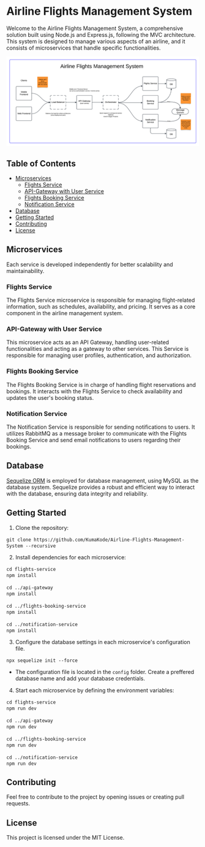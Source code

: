 # Airline Flights Management System

Welcome to the Airline Flights Management System, a comprehensive solution built using Node.js and Express.js, following the MVC architecture. This system is designed to manage various aspects of an airline, and it consists of microservices that handle specific functionalities.

![Alt text](Architecture.png)

## Table of Contents

- [Microservices](#microservices)
  - [Flights Service](#flights-service)
  - [API-Gateway with User Service](#api-gateway-with-user-service)
  - [Flights Booking Service](#flights-booking-service)
  - [Notification Service](#notification-service)
- [Database](#database)
- [Getting Started](#getting-started)
- [Contributing](#contributing)
- [License](#license)

## Microservices

Each service is developed independently for better scalability and maintainability.

### Flights Service

The Flights Service microservice is responsible for managing flight-related information, such as schedules, availability, and pricing. It serves as a core component in the airline management system.

### API-Gateway with User Service

This microservice acts as an API Gateway, handling user-related functionalities and acting as a gateway to other services. This Service is responsible for managing user profiles, authentication, and authorization.

### Flights Booking Service

The Flights Booking Service is in charge of handling flight reservations and bookings. It interacts with the Flights Service to check availability and updates the user's booking status.

### Notification Service

The Notification Service is responsible for sending notifications to users. It utilizes RabbitMQ as a message broker to communicate with the Flights Booking Service and send email notifications to users regarding their bookings.

## Database

[Sequelize ORM](https://sequelize.org/) is employed for database management, using MySQL as the database system. Sequelize provides a robust and efficient way to interact with the database, ensuring data integrity and reliability.

## Getting Started

1. Clone the repository:

```Terminal
git clone https://github.com/KumaKode/Airline-Flights-Management-System --recursive
```

2. Install dependencies for each microservice:

```Terminal
cd flights-service
npm install

cd ../api-gateway
npm install

cd ../flights-booking-service
npm install

cd ../notification-service
npm install

```

3. Configure the database settings in each microservice's configuration file.

```
npx sequelize init --force
```

- The configuration file is located in the `config` folder. Create a preffered database name and add your database credentials.

4. Start each microservice by defining the environment variables:

```
cd flights-service
npm run dev

cd ../api-gateway
npm run dev

cd ../flights-booking-service
npm run dev

cd ../notification-service
npm run dev

```

## Contributing

Feel free to contribute to the project by opening issues or creating pull requests.

## License

This project is licensed under the MIT License.
